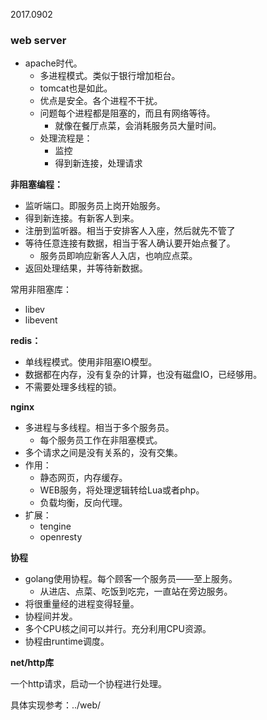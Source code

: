 2017.0902

### web server

* apache时代。
  * 多进程模式。类似于银行增加柜台。
  * tomcat也是如此。
  * 优点是安全。各个进程不干扰。
  * 问题每个进程都是阻塞的，而且有网络等待。
    * 就像在餐厅点菜，会消耗服务员大量时间。
  * 处理流程是：
    * 监控
    * 得到新连接，处理请求



**非阻塞编程：**

* 监听端口。即服务员上岗开始服务。
* 得到新连接。有新客人到来。
* 注册到监听器。相当于安排客人入座，然后就先不管了
* 等待任意连接有数据，相当于客人确认要开始点餐了。
  * 服务员即响应新客人入店，也响应点菜。
* 返回处理结果，并等待新数据。



常用非阻塞库：

* libev
* libevent



**redis：**

* 单线程模式。使用非阻塞IO模型。
* 数据都在内存，没有复杂的计算，也没有磁盘IO，已经够用。
* 不需要处理多线程的锁。



**nginx**

* 多进程与多线程。相当于多个服务员。
  * 每个服务员工作在非阻塞模式。
* 多个请求之间是没有关系的，没有交集。
* 作用：
  * 静态网页，内存缓存。
  * WEB服务，将处理逻辑转给Lua或者php。
  * 负载均衡，反向代理。
* 扩展：
  * tengine
  * openresty



**协程**

* golang使用协程。每个顾客一个服务员——至上服务。
  * 从进店、点菜、吃饭到吃完，一直站在旁边服务。
* 将很重量经的进程变得轻量。
* 协程间并发。
* 多个CPU核之间可以并行。充分利用CPU资源。
* 协程由runtime调度。



**net/http库**

一个http请求，启动一个协程进行处理。

具体实现参考：../web/

